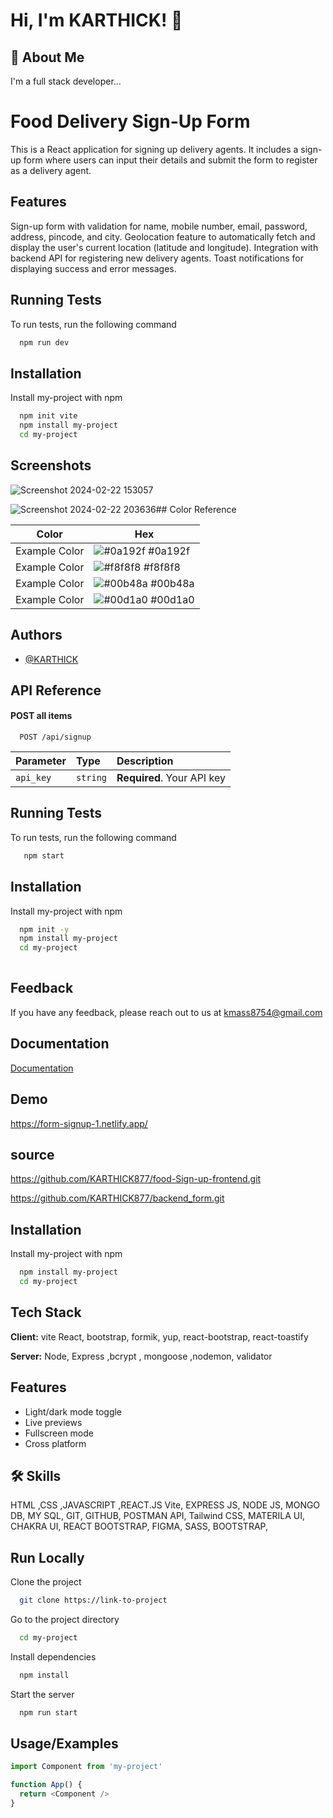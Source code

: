 # Hi, I'm KARTHICK! 👋


## 🚀 About Me

I'm a full stack developer...

# Food Delivery Sign-Up Form

This is a React application for signing up delivery agents. It includes a sign-up form where users can input their details and submit the form to register as a delivery agent.

## Features



Sign-up form with validation for name, mobile number, email, password, address, pincode, and city.
Geolocation feature to automatically fetch and display the user's current location (latitude and longitude).
Integration with backend API for registering new delivery agents.
Toast notifications for displaying success and error messages.
## Running Tests

To run tests, run the following command


```bash
  npm run dev
```
## Installation

Install my-project with npm

```bash
  npm init vite
  npm install my-project
  cd my-project
```
## Screenshots

![Screenshot 2024-02-22 153057](https://github.com/KARTHICK877/food-Sign-up-frontend/assets/133187554/efc1d051-0f45-46e1-b010-d727520888dc)


![Screenshot 2024-02-22 203636](https://github.com/KARTHICK877/backend_form/assets/133187554/86eefe63-d468-4d05-b079-aa70fad8a771)## Color Reference

| Color             | Hex                                                                |
| ----------------- | ------------------------------------------------------------------ |
| Example Color | ![#0a192f](https://via.placeholder.com/10/0a192f?text=+) #0a192f |
| Example Color | ![#f8f8f8](https://via.placeholder.com/10/f8f8f8?text=+) #f8f8f8 |
| Example Color | ![#00b48a](https://via.placeholder.com/10/00b48a?text=+) #00b48a |
| Example Color | ![#00d1a0](https://via.placeholder.com/10/00b48a?text=+) #00d1a0 |


## Authors

- [@KARTHICK](https://github.com/KARTHICK877)


## API Reference

#### POST all items

```http
  POST /api/signup
```

| Parameter | Type     | Description                |
| :-------- | :------- | :------------------------- |
| `api_key` | `string` | **Required**. Your API key |





## Running Tests

To run tests, run the following command


```bash
   npm start
```
## Installation

Install my-project with npm

```bash
  npm init -y
  npm install my-project
  cd my-project
 
```

## Feedback

If you have any feedback, please reach out to us at kmass8754@gmail.com


## Documentation

[Documentation](https://github.com/KARTHICK877/backend_form/files/14376214/documentation.txt)
## Demo



https://form-signup-1.netlify.app/


## source



https://github.com/KARTHICK877/food-Sign-up-frontend.git




https://github.com/KARTHICK877/backend_form.git
## Installation

Install my-project with npm

```bash
  npm install my-project
  cd my-project
```
    
## Tech Stack

**Client:** vite React, bootstrap, formik, yup, react-bootstrap, react-toastify

**Server:** Node, Express ,bcrypt , mongoose ,nodemon, validator


## Features

- Light/dark mode toggle
- Live previews
- Fullscreen mode
- Cross platform


## 🛠 Skills
HTML ,CSS ,JAVASCRIPT ,REACT.JS Vite,
EXPRESS JS, NODE JS, MONGO DB, MY SQL,
 GIT, GITHUB, POSTMAN API,
Tailwind CSS, MATERILA UI, CHAKRA UI,
REACT BOOTSTRAP, FIGMA, SASS, BOOTSTRAP,


## Run Locally

Clone the project

```bash
  git clone https://link-to-project
```

Go to the project directory

```bash
  cd my-project
```

Install dependencies

```bash
  npm install
```

Start the server

```bash
  npm run start
```


## Usage/Examples

```javascript
import Component from 'my-project'

function App() {
  return <Component />
}
```

